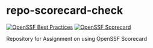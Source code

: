 # repo-scorecard-check
[![OpenSSF Best Practices](https://www.bestpractices.dev/projects/10288/badge)](https://www.bestpractices.dev/projects/10288)
[![OpenSSF Scorecard](https://api.securityscorecards.dev/projects/github.com/samson-silver/repo-scorecard-check/badge)](https://securityscorecards.dev/viewer/?url=github.com/samson-silver/repo-scorecard-check)

Repository for Assignment on using OpenSSF Scorecard
